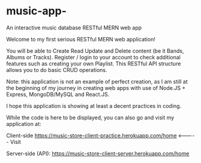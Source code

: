 # music-app-
An interactive music database RESTful MERN web app

Welcome to my first serious RESTful MERN web application!

You will be able to Create Read Update and Delete content (be it Bands, Albums or Tracks).
Register / login to your account to check additional features such as creating your own Playlist.
This RESTful API structure allows you to do basic CRUD operations.

Note: this application is not an example of perfect creation, as I am still at the beginning of my journey
in creating web apps with use of Node.JS + Express, MongoDB/MySQL and React.JS.

I hope this application is showing at least a decent practices in coding.

While the code is here to be displayed, you can also go and visit my application at:

Client-side https://music-store-client-practice.herokuapp.com/home <----- Visit

Server-side (API): https://music-store-client-server.herokuapp.com/home
